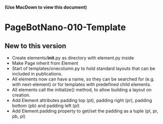 **(Use MacDown to view this document)**

# PageBotNano-010-Template

## New to this version

* Create elements/__init__.py as directory with element.py inside
* Make Page inherit from Element
* Start of templates/onecolumn.py to hold standard layouts that can be included in publications.
* All elements now can have a name, so they can be searched for (e.g. with next-element) or for templates with predefined child elements.
* All elements call the initialize() method, to allow building a layout on creation.
* Add Element attributes padding top (pt), padding right (pr), padding bottom (pb) and padding left (pl)
* Add Element.padding property to get/set the padding as a tuple (pl, pr, pb, pl)

